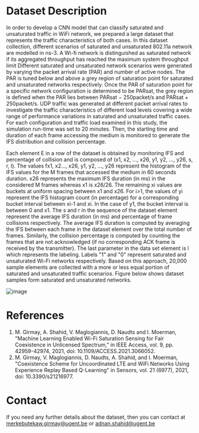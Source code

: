 # Dataset Description
In order to develop a CNN model that can classify saturated and unsaturated traffic in WiFi network, we prepared a large dataset that represents the traffic characteristics of both cases.  In this dataset collection, different scenarios of saturated and unsaturated 802.11a network are modelled in ns-3. A Wi-fi network is distinguished as saturated network if its aggregated throughput has reached the maximum system throughput limit
Different saturated and unsaturated network scenarios were generated by varying the packet arrival rate (PAR) and number of active nodes. 
The PAR is tuned below and above a grey region of saturation point for saturated and unsaturated networks respectively. 
Once the PAR of saturation point for a specific network configuration is determined to be PARsat, the grey region is defined when 
the PAR lies between PARsat − 250packet/s and PARsat + 250packet/s. UDP traffic was generated at different packet arrival rates to investigate 
the traffic characteristics of different load levels covering a wide range of performance variations in saturated and unsaturated traffic cases. 
For each configuration and traffic load examined in this study, the simulation run-time was set to 20 minutes. Then, the starting time and duration of each frame 
accessing the medium is monitored to generate the IFS distribution and collision percentage.<br/>

Each element E in a row of the dataset is obtained by monitoring IFS and percentage of collision and is composed of (x1, x2, ..., x26, y1, y2, ..., y26, s, r, l). 
The values fx1, x2..., x26, y1, y2, ..., y26 represent the histogram of the IFS values for the M frames that accessed the medium in 60 seconds duration. 
x26 represents the maximum IFS duration (in ms) in the considered M frames whereas x1 is x26/26. The remaining xi values are buckets at uniform spacing between x1 and x26. For i>1, the values of yi represent the IFS histogram count (in percentage) for a corresponding bucket interval between xi-1 and xi. 
In the case of y1, the bucket interval is between 0 and x1. The s and r in the sequence of the dataset element represent the average IFS duration (in ms) and percentage of frame collisions respectively. The average IFS duration is computed by averaging the IFS between each frame in the dataset element over the total number of frames.
Similarly, the collision percentage is computed by counting the frames that are not acknowledged (if no corresponding ACK frame is received by the transmitter). 
The last parameter in the data set element is l which represents the labeling. Labels "1" and "0" represent saturated and unsaturated Wi-Fi networks respectively. 
Based on this approach, 20,000 sample elements are collected with a more or less equal portion of saturated and unsaturated traffic scenarios. Figure below shows dataset samples form saturated and unsaturated networks.

![image](https://user-images.githubusercontent.com/51439390/167097520-63a27520-be82-4388-a990-749f7d1606c2.png)



# References
1. M. Girmay, A. Shahid, V. Maglogiannis, D. Naudts and I. Moerman, "Machine Learning Enabled Wi-Fi Saturation Sensing for Fair Coexistence in Unlicensed Spectrum," in IEEE Access, vol. 9, pp. 42959-42974, 2021, doi: 10.1109/ACCESS.2021.3066052.
2. M. Girmay, V. Maglogiannis, D. Naudts, A. Shahid, and I. Moerman, "Coexistence Scheme for Uncoordinated LTE and WiFi Networks Using Experience Replay Based Q-Learning" in Sensors, vol. 21 (6977), 2021, doi: 10.3390/s21216977.

# Contact
If you need any further details about the dataset, then you can contact at merkebutekaw.girmay@ugent.be or adnan.shahid@ugent.be
